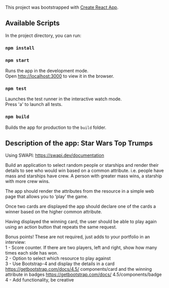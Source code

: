 This project was bootstrapped with [Create React App](https://github.com/facebook/create-react-app).

## Available Scripts

In the project directory, you can run:

### `npm install`

### `npm start`

Runs the app in the development mode.<br />
Open [http://localhost:3000](http://localhost:3000) to view it in the browser.

### `npm test`

Launches the test runner in the interactive watch mode.<br />
Press 'a' to launch all tests.

### `npm build`

Builds the app for production to the `build` folder.<br />

## Description of the app: Star Wars Top Trumps

Using SWAPI: https://swapi.dev/documentation

Build an application to select random people or starships and render their details to see who would win based on a common attribute.
i.e. people have mass and starships have crew. A person with greater mass wins, a starship with more crew wins.

The app should render the attributes from the resource in a simple web page that allows you to ‘play’ the game.

Once two cards are displayed the app should declare one of the cards a winner based on the higher common attribute.

Having displayed the winning card, the user should be able to play again using an action button that repeats the same request.

Bonus points! These are not required, just adds to your portfolio in an interview:<br>
1 - Score counter. If there are two players, left and right, show how many times each side has won.<br>
2 - Option to select which resource to play against<br>
3 - Use Bootstrap-4 and display the details in a card https://getbootstrap.com/docs/4.5/ components/card and the winning attribute in badges https://getbootstrap.com/docs/ 4.5/components/badge<br>
4 - Add functionality, be creative
